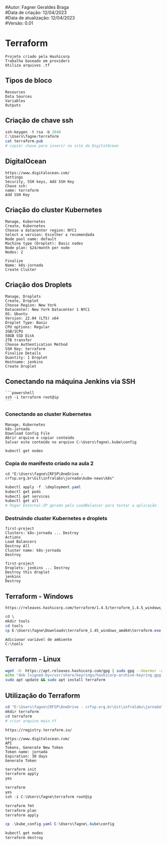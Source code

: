 #Autor: Fagner Geraldes Braga  
#Data de criação: 12/04/2023  
#Data de atualização: 12/04/2023  
#Versão: 0.01

# Terraform

	Projeto criado pela Hashicorp
	Trabalha baseado em providers
	Utiliza arquivos .tf

## Tipos de bloco
	Resources
	Data Sources 
	Variables
	Outputs

## Criação de chave ssh
```powershell
ssh-keygen -t rsa -b 2048
C:\Users\fagne/terraform
cat terraform.pub
# copiar chave para inserir no site da DigitalOcean
```

## DigitalOcean
	https://www.digitalocean.com/
	Settings
	Security, SSH keys, Add SSH Key
	Chave ssh:
	name: terraform
	Add SSH Key

## Criação do cluster Kubernetes
	Manage, Kubernetes
	Create, Kubernetes
	Choose a datacenter region: NYC1
	Select a version: Escolher a recomendada
	Node pool name: default
	Machine type (Droplet): Basic nodes
	Node plan: $24/month per node
	Nodes: 2

	Finalize
	Name: k8s-jornada
	Create Cluster

## Criação dos Droplets
	Manage, Droplets
	Create, Droplet
	Choose Region: New York
	Datacenter: New York Datacenter 1 NYC1
	OS: Ubuntu
	Version: 22.04 (LTS) x64
	Droplet Type: Basic
	CPU options: Regular
	2GB/1CPU
	50GB SSD Disk
	2TB transfer
	Choose Authentication Method
	SSH Key: terraform
	Finalize Details
	Quantity: 1 Droplet
	Hostname: jenkins
	Create Droplet

## Conectando na máquina Jenkins via SSH 
	```powershell
	ssh -i terraform root@ip
	```
### Conectando ao cluster Kubernetes
	Manage, Kubernetes
	k8s-jornada
	Download Config File
	Abrir arquivo e copiar conteúdo
	Salvar este conteúdo no arquivo C:\Users\fagne\.kube\config

```powershell
kubectl get nodes
```
### Copia do manifesto criado na aula 2
	cd "E:\Users\fagne\CRFSP\OneDrive - crfsp.org.br\Git\infralabs\jornada\kube-news\k8s"

```powershell
kubectl apply -f .\deployment.yaml
kubectl get pods
kubectl get services
kubectl get all
# Pegar External-IP gerado pelo LoadBalancer para testar a aplicação
```

### Destruindo cluster Kubernetes e droplets
	first-project
	Clusters: k8s-jornada ... Destroy
	Actions
	Load Balancers
	Destroy All
	Cluster name: k8s-jornada
	Destroy

	first-project
	Droplets: jenkins ... Destroy
	Destroy this droplet
	jenkins
	Destroy

## Terraform - Windows
	https://releases.hashicorp.com/terraform/1.4.5/terraform_1.4.5_windows_amd64.zip
	
```powershell
cd \
mkdir tools
cd tools
cp E:\Users\fagne\Downloads\terraform_1.45_windows_amd64\terraform.exe .
```

	Adicionar variável de ambiente
	C:\tools

## Terraform - Linux
```bash
wget -O- https://apt.releases.hashicorp.com/gpg | sudo gpg --dearmor -o /usr/share/keyrings/hashicorp-archive-keyring.gpg
echo "deb [signed-by=/usr/share/keyrings/hashicorp-archive-keyring.gpg] https://apt.releases.hashicorp.com $(lsb_release -cs) main" | sudo tee /etc/apt/sources.list.d/hashicorp.list
sudo apt update && sudo apt install terraform
```
## Utilização do Terraform
```powershell
cd "E:\Users\fagne\CRFSP\OneDrive - crfsp.org.br\Git\infralabs\jornada\"
mkdir terraform
cd terraform
# criar arquivo main.tf
```

	https://registry.terraform.io/

	https://www.digitalocean.com/
	API
	Tokens, Generate New Token
	Token name: jornada
	Expiration: 30 days
	Generate Token

```powershell
terraform init
terraform apply
yes

terraform
yes
ssh -i C:\Users\fagne\terraform root@ip

terraform fmt
terraform plan
terraform apply

cp .\kube_config.yaml C:\Users\fagne\.kube\config

kubectl get nodes
terraform destroy
```